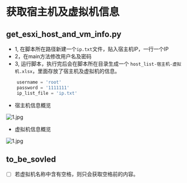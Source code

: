 # 获取宿主机及虚拟机信息

## get_esxi_host_and_vm_info.py

 - 1, 在脚本所在路径新建一个`ip.txt`文件，贴入宿主机IP，一行一个IP
 - 2，在main方法修改用户名及密码
 - 3, 运行脚本，执行完后会在脚本所在目录生成一个 `host_list-宿主机-虚拟机.xlsx`，里面存放了宿主机及虚拟机的信息。
``` python
    username = 'root'
    password = '1111111'
    ip_list_file = 'ip.txt'
```

- 宿主机信息概览

![1.jpg](https://i.loli.net/2018/11/01/5bd9e65e0bf34.jpg)

- 虚拟机信息概览

![1.jpg](https://i.loli.net/2018/11/01/5bd9e56fb33e7.jpg)

## to_be_sovled

- [ ] 若虚拟机名称中含有空格，则只会获取空格前的内容。
